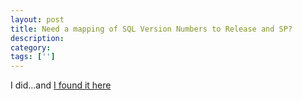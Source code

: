 ```yaml
---
layout: post
title: Need a mapping of SQL Version Numbers to Release and SP?
description: 
category:
tags: ['']
---
```


I did...and <a href="SQL Server 9.0.4035.00mangalpardeshi.blogspot.com/2009/02/sql-server-versions-and-editions.html">I found it here</a>
